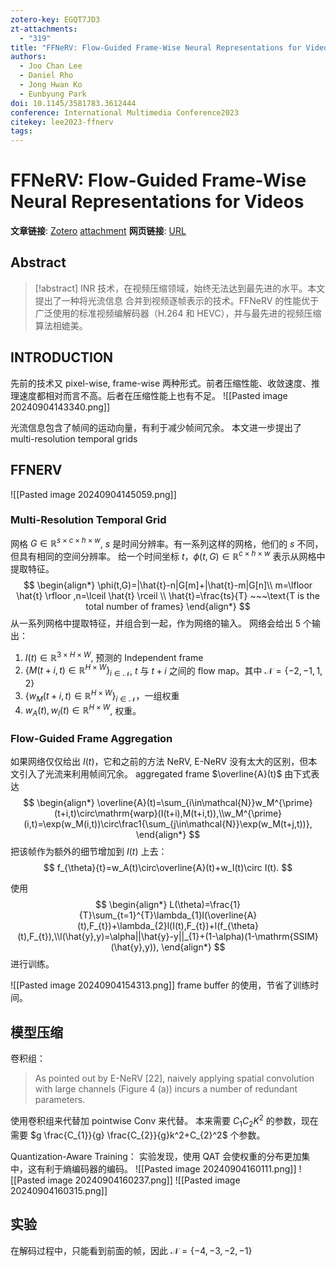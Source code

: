 ```yaml
---
zotero-key: EGQT7JD3
zt-attachments:
  - "319"
title: "FFNeRV: Flow-Guided Frame-Wise Neural Representations for Videos"
authors:
  - Joo Chan Lee
  - Daniel Rho
  - Jong Hwan Ko
  - Eunbyung Park
doi: 10.1145/3581783.3612444
conference: International Multimedia Conference2023
citekey: lee2023-ffnerv
tags:
---
```

# FFNeRV: Flow-Guided Frame-Wise Neural Representations for Videos

**文章链接**: [Zotero](zotero://select/library/items/EGQT7JD3) [attachment](<file:///home/ilot/Zotero/storage/G4LY5ZW2/Lee%20%E7%AD%89%20-%202023%20-%20FFNeRV%20Flow-Guided%20Frame-Wise%20Neural%20Representati.pdf>)
**网页链接**: [URL](http://arxiv.org/abs/2212.12294)
## Abstract

>[!abstract]
>INR 技术，在视频压缩领域，始终无法达到最先进的水平。本文提出了一种将光流信息 合并到视频逐帧表示的技术。FFNeRV 的性能优于广泛使用的标准视频编解码器（H.264 和 HEVC），并与最先进的视频压缩算法相媲美。

## INTRODUCTION
先前的技术又 pixel-wise, frame-wise 两种形式。前者压缩性能、收敛速度、推理速度都相对而言不高。后者在压缩性能上也有不足。
![[Pasted image 20240904143340.png]]


光流信息包含了帧间的运动向量，有利于减少帧间冗余。
本文进一步提出了 multi-resolution temporal grids

## FFNERV
![[Pasted image 20240904145059.png]]
### Multi-Resolution Temporal Grid
网格 $G\in \mathbb{R}^{s \times c \times h \times w}$, $s$ 是时间分辨率。有一系列这样的网格，他们的 $s$ 不同，但具有相同的空间分辨率。
给一个时间坐标 $t$，$\phi (t,G) \in \mathbb{R}^{c\times h \times w}$ 表示从网格中提取特征。
$$
\begin{align*}
\phi(t,G)=|\hat{t}-n|G[m]+|\hat{t}-m|G[n]\\
m=\lfloor \hat{t} \rfloor ,n=\lceil \hat{t} \rceil \\
\hat{t}=\frac{ts}{T} ~~~\text{T is the total number of frames}
\end{align*}
$$
从一系列网格中提取特征，并组合到一起，作为网络的输入。
网络会给出 5 个输出：
1. $I(t)\in \mathbb{R}^{3\times H\times W}$, 预测的 Independent frame
2. $\{M(t+i,t)\in \mathbb{R}^{H\times W}\}_{i\in \mathcal{N}}$, $t$ 与 $t+i$ 之间的 flow map。其中 $\mathcal{N}=\{-2,-1,1,2\}$
3. $\{w_{M}(t+i,t)\in \mathbb{R}^{H\times W}\}_{i\in \mathcal{N}}$，一组权重
4. $w_{A}(t),w_{I}(t)\in \mathbb{R}^{H\times W}$, 权重。

### Flow-Guided Frame Aggregation
如果网络仅仅给出 $I(t)$，它和之前的方法 NeRV, E-NeRV 没有太大的区别，但本文引入了光流来利用帧间冗余。
aggregated frame $\overline{A}(t)$ 由下式表达
$$
\begin{align*}
\overline{A}(t)=\sum_{i\in\mathcal{N}}w_M^{\prime}(t+i,t)\circ\mathrm{warp}(I(t+i),M(t+i,t)),\\w_M^{\prime}(i,t)=\exp(w_M(i,t))\circ\frac1{\sum_{j\in\mathcal{N}}\exp(w_M(t+j,t))},
\end{align*}
$$
把该帧作为额外的细节增加到 $I(t)$ 上去：
$$
f_{\theta}{t}=w_A(t)\circ\overline{A}(t)+w_I(t)\circ I(t).
$$

使用
$$
\begin{align*}
L(\theta)=\frac{1}{T}\sum_{t=1}^{T}\lambda_{1}l(\overline{A}(t),F_{t})+\lambda_{2}l(I(t),F_{t})+l(f_{\theta}(t),F_{t}),\\l(\hat{y},y)=\alpha||\hat{y}-y||_{1}+(1-\alpha)(1-\mathrm{SSIM}(\hat{y},y)),
\end{align*}
$$
进行训练。

![[Pasted image 20240904154313.png]]
frame buffer 的使用，节省了训练时间。

## 模型压缩
卷积组：
>As pointed out by E-NeRV [22], naively applying spatial convolution with large channels (Figure 4 (a)) incurs a number of redundant parameters.

使用卷积组来代替加 pointwise Conv 来代替。
本来需要 $C_{1}C_{2}K^2$ 的参数，现在需要 $g \frac{C_{1}}{g} \frac{C_{2}}{g}k^2+C_{2}^2$ 个参数。

Quantization-Aware Training：
实验发现，使用 QAT 会使权重的分布更加集中，这有利于熵编码器的编码。
![[Pasted image 20240904160111.png]] ![[Pasted image 20240904160237.png]]
![[Pasted image 20240904160315.png]]

## 实验
在解码过程中，只能看到前面的帧，因此 $\mathcal{N}=\{-4,-3,-2,-1\}$
